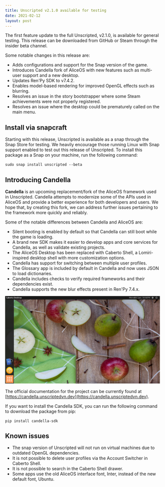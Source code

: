 ```yaml
---
title: Unscripted v2.1.0 available for testing
date: 2021-02-12
layout: post
---
```


The first feature update to the full Unscripted, v2.1.0, is available for general testing. This release can be downloaded from GitHub or Steam through the insider beta channel.

Some notable changes in this release are: 

- Adds configurations and support for the Snap version of the game.
- Introduces Candella fork of AliceOS with new features such as multi-user support and a new desktop.
- Updates Ren'Py SDK to v7.4.2.
- Enables model-based rendering for improved OpenGL effects such as blurring.
- Resolves an issue in the story bootstrapper where some Steam achievements were not properly registered.
- Resolves an issue where the desktop could be prematurely called on the main menu.

## Install via snapcraft

Starting with this release, Unscripted is available as a snap through the Snap Store for testing. We heavily encourage those running Linux with Snap support enabled to test out this release of Unscripted. To install this package as a Snap on your machine, run the following command:

```
sudo snap install unscripted --beta
```

## Introducing Candella

**Candella** is an upcoming replacement/fork of the AliceOS framework used in Unscripted. Candella attempts to modernize some of the APIs used in AliceOS and provide a better experience for both developers and users. We hope that, by creating this fork, we can address further issues pertaining to the framework more quickly and reliably.

Some of the notable differences between Candella and AliceOS are:

- Silent booting is enabled by default so that Candella can still boot while the game is loading.
- A brand new SDK makes it easier to develop apps and core services for Candella, as well as validate existing projects.
- The AliceOS Desktop has been replaced with Caberto Shell, a Lomiri-inspired desktop shell with more customization options.
- Candella has support for switching between multiple user profiles.
- The Glossary app is included by default in Candella and now uses JSON to load dictionaries.
- Candella includes checks to verify required frameworks and their dependencies exist.
- Candella supports the new blur effects present in Ren'Py 7.4.x.

![Candella desktop](../img/candella-beta.png)

The official documentation for the project can be currently found at [https://candella.unscriptedvn.dev](https://candella.unscriptedvn.dev).

If you want to install the Candella SDK, you can run the following command to download the package from pip:

```
pip install candella-sdk
```

## Known issues

- The snap version of Unscripted will not run on virtual machines due to outdated OpenGL dependencies.
- It is not possible to delete user profiles via the Account Switcher in Caberto Shell.
- It is not possible to search in the Caberto Shell drawer.
- Some apps use the old AliceOS interface font, Inter, instead of the new default font, Ubuntu.